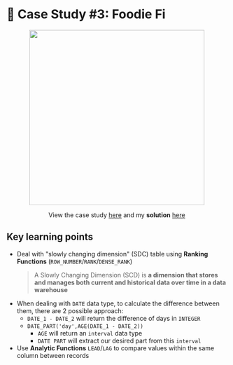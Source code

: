 # 🍕 Case Study #3: Foodie Fi
<p align="center">
<img width="400px"  src="https://8weeksqlchallenge.com/images/case-study-designs/3.png" />
</p>

<p align="center">
View the case study <a href="https://8weeksqlchallenge.com/case-study-3/">here</a> and my <b>solution</b> <a href="https://github.com/nguyennhatquan/8-Week-SQL-Challenge/blob/main/Case%20Study%20%233%20-%20Foodie-Fi/Answers.md">here</a>
</p>

## **Key learning points**
* Deal with "slowly changing dimension" (SDC) table using **Ranking Functions** (`ROW_NUMBER`/`RANK`/`DENSE_RANK`)
  > A Slowly Changing Dimension (SCD) is **a dimension that stores and manages both current and historical data over time in a data warehouse**
* When dealing with `DATE` data type, to calculate the difference between them, there are 2 possible approach:
	*  `DATE_1 - DATE_2` will return the difference of days in `INTEGER`
	*  `DATE_PART('day',AGE(DATE_1 - DATE_2))`
        * `AGE` will return an `interval` data type
        * `DATE PART` will extract our desired part from this `interval`
* Use **Analytic Functions** `LEAD`/`LAG` to compare values within the same column between records 
